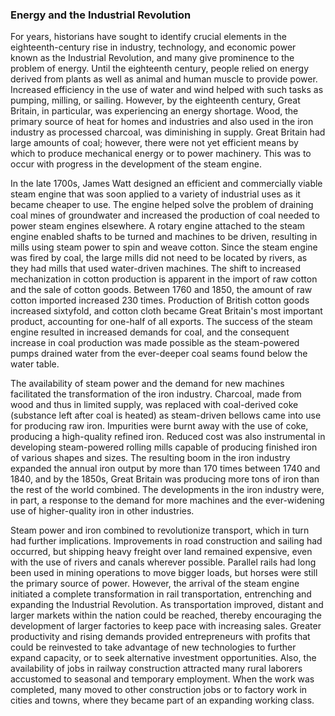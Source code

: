 ### Energy and the Industrial Revolution

For years, historians have sought to identify crucial elements in the eighteenth-century rise in industry, technology, and economic power known as the Industrial Revolution, and many give prominence to the problem of energy. Until the eighteenth century, people relied on energy derived from plants as well as animal and human muscle to provide power. Increased efficiency in the use of water and wind helped with such tasks as pumping, milling, or sailing. However, by the eighteenth century, Great Britain, in particular, was experiencing an energy shortage. Wood, the primary source of heat for homes and industries and also used in the iron industry as processed charcoal, was diminishing in supply. Great Britain had large amounts of coal; however, there were not yet efficient means by which to produce mechanical energy or to power machinery. This was to occur with progress in the development of the steam engine.

In the late 1700s, James Watt designed an efficient and commercially viable steam engine that was soon applied to a variety of industrial uses as it became cheaper to use. The engine helped solve the problem of draining coal mines of groundwater and increased the production of coal needed to power steam engines elsewhere. A rotary engine attached to the steam engine enabled shafts to be turned and machines to be driven, resulting in mills using steam power to spin and weave cotton. Since the steam engine was fired by coal, the large mills did not need to be located by rivers, as they had mills that used water-driven machines. The shift to increased mechanization in cotton production is apparent in the import of raw cotton and the sale of cotton goods. Between 1760 and 1850, the amount of raw cotton imported increased 230 times. Production of British cotton goods increased sixtyfold, and cotton cloth became Great Britain's most important product, accounting for one-half of all exports. The success of the steam engine resulted in increased demands for coal, and the consequent increase in coal production was made possible as the steam-powered pumps drained water from the ever-deeper coal seams found below the water table.

The availability of steam power and the demand for new machines facilitated the transformation of the iron industry. Charcoal, made from wood and thus in limited supply, was replaced with coal-derived coke (substance left after coal is heated) as steam-driven bellows came into use for producing raw iron. Impurities were burnt away with the use of coke, producing a high-quality refined iron. Reduced cost was also instrumental in developing steam-powered rolling mills capable of producing finished iron of various shapes and sizes. The resulting boom in the iron industry expanded the annual iron output by more than 170 times between 1740 and 1840, and by the 1850s, Great Britain was producing more tons of iron than the rest of the world combined. The developments in the iron industry were, in part, a response to the demand for more machines and the ever-widening use of higher-quality iron in other industries.

Steam power and iron combined to revolutionize transport, which in turn had further implications. Improvements in road construction and sailing had occurred, but shipping heavy freight over land remained expensive, even with the use of rivers and canals wherever possible. Parallel rails had long been used in mining operations to move bigger loads, but horses were still the primary source of power. However, the arrival of the steam engine initiated a complete transformation in rail transportation, entrenching and expanding the Industrial Revolution. As transportation improved, distant and larger markets within the nation could be reached, thereby encouraging the development of larger factories to keep pace with increasing sales. Greater productivity and rising demands provided entrepreneurs with profits that could be reinvested to take advantage of new technologies to further expand capacity, or to seek alternative investment opportunities. Also, the availability of jobs in railway construction attracted many rural laborers accustomed to seasonal and temporary employment. When the work was completed, many moved to other construction jobs or to factory work in cities and towns, where they became part of an expanding working class. 
